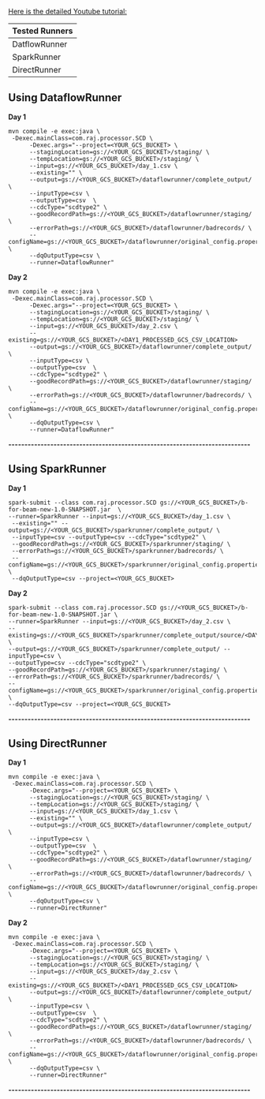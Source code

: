 

[Here is the detailed Youtube tutorial:](https://www.youtube.com/watch?v=qai2o8EKY0M) 

|  Tested Runners|
|--|
|  DatflowRunner|
|  SparkRunner|
|  DirectRunner|

## Using DataflowRunner

**Day 1**

    mvn compile -e exec:java \
     -Dexec.mainClass=com.raj.processor.SCD \
          -Dexec.args="--project=<YOUR_GCS_BUCKET> \
          --stagingLocation=gs://<YOUR_GCS_BUCKET>/staging/ \
          --tempLocation=gs://<YOUR_GCS_BUCKET>/staging/ \
          --input=gs://<YOUR_GCS_BUCKET>/day_1.csv \
          --existing="" \
      	  --output=gs://<YOUR_GCS_BUCKET>/dataflowrunner/complete_output/  \
          --inputType=csv \
          --outputType=csv  \
          --cdcType="scdtype2" \
          --goodRecordPath=gs://<YOUR_GCS_BUCKET>/dataflowrunner/staging/ \
          --errorPath=gs://<YOUR_GCS_BUCKET>/dataflowrunner/badrecords/ \
          --configName=gs://<YOUR_GCS_BUCKET>/dataflowrunner/original_config.properties \
          --dqOutputType=csv \
          --runner=DataflowRunner"

**Day 2**
 
 

    mvn compile -e exec:java \
     -Dexec.mainClass=com.raj.processor.SCD \
          -Dexec.args="--project=<YOUR_GCS_BUCKET> \
          --stagingLocation=gs://<YOUR_GCS_BUCKET>/staging/ \
          --tempLocation=gs://<YOUR_GCS_BUCKET>/staging/ \
          --input=gs://<YOUR_GCS_BUCKET>/day_2.csv \
          --existing=gs://<YOUR_GCS_BUCKET>/<DAY1_PROCESSED_GCS_CSV_LOCATION>
      	  --output=gs://<YOUR_GCS_BUCKET>/dataflowrunner/complete_output/  \
          --inputType=csv \
          --outputType=csv  \
          --cdcType="scdtype2" \
          --goodRecordPath=gs://<YOUR_GCS_BUCKET>/dataflowrunner/staging/ \
          --errorPath=gs://<YOUR_GCS_BUCKET>/dataflowrunner/badrecords/ \
          --configName=gs://<YOUR_GCS_BUCKET>/dataflowrunner/original_config.properties \
          --dqOutputType=csv \
          --runner=DataflowRunner"

**---------------------------------------------------------------------------**

## Using SparkRunner
     
**Day 1**

    spark-submit --class com.raj.processor.SCD gs://<YOUR_GCS_BUCKET>/b-for-beam-new-1.0-SNAPSHOT.jar  \
    --runner=SparkRunner --input=gs://<YOUR_GCS_BUCKET>/day_1.csv \
     --existing="" --output=gs://<YOUR_GCS_BUCKET>/sparkrunner/complete_output/ \
     --inputType=csv --outputType=csv --cdcType="scdtype2" \
     --goodRecordPath=gs://<YOUR_GCS_BUCKET>/sparkrunner/staging/ \
     --errorPath=gs://<YOUR_GCS_BUCKET>/sparkrunner/badrecords/ \
     --configName=gs://<YOUR_GCS_BUCKET>/sparkrunner/original_config.properties \
     --dqOutputType=csv --project=<YOUR_GCS_BUCKET>

**Day 2**

    spark-submit --class com.raj.processor.SCD gs://<YOUR_GCS_BUCKET>/b-for-beam-new-1.0-SNAPSHOT.jar \
    --runner=SparkRunner --input=gs://<YOUR_GCS_BUCKET>/day_2.csv \
    --existing=gs://<YOUR_GCS_BUCKET>/sparkrunner/complete_output/source/<DAY1_PROCESSED_GCS_CSV_LOCATION> \
    --output=gs://<YOUR_GCS_BUCKET>/sparkrunner/complete_output/ --inputType=csv \
    --outputType=csv --cdcType="scdtype2" \
    --goodRecordPath=gs://<YOUR_GCS_BUCKET>/sparkrunner/staging/ \
    --errorPath=gs://<YOUR_GCS_BUCKET>/sparkrunner/badrecords/ \
    --configName=gs://<YOUR_GCS_BUCKET>/sparkrunner/original_config.properties \
    --dqOutputType=csv --project=<YOUR_GCS_BUCKET>

**---------------------------------------------------------------------------**

## Using DirectRunner

**Day 1**

    mvn compile -e exec:java \
     -Dexec.mainClass=com.raj.processor.SCD \
          -Dexec.args="--project=<YOUR_GCS_BUCKET> \
          --stagingLocation=gs://<YOUR_GCS_BUCKET>/staging/ \
          --tempLocation=gs://<YOUR_GCS_BUCKET>/staging/ \
          --input=gs://<YOUR_GCS_BUCKET>/day_1.csv \
          --existing="" \
      	  --output=gs://<YOUR_GCS_BUCKET>/dataflowrunner/complete_output/  \
          --inputType=csv \
          --outputType=csv  \
          --cdcType="scdtype2" \
          --goodRecordPath=gs://<YOUR_GCS_BUCKET>/dataflowrunner/staging/ \
          --errorPath=gs://<YOUR_GCS_BUCKET>/dataflowrunner/badrecords/ \
          --configName=gs://<YOUR_GCS_BUCKET>/dataflowrunner/original_config.properties \
          --dqOutputType=csv \
          --runner=DirectRunner"

**Day 2**
 
 

    mvn compile -e exec:java \
     -Dexec.mainClass=com.raj.processor.SCD \
          -Dexec.args="--project=<YOUR_GCS_BUCKET> \
          --stagingLocation=gs://<YOUR_GCS_BUCKET>/staging/ \
          --tempLocation=gs://<YOUR_GCS_BUCKET>/staging/ \
          --input=gs://<YOUR_GCS_BUCKET>/day_2.csv \
          --existing=gs://<YOUR_GCS_BUCKET>/<DAY1_PROCESSED_GCS_CSV_LOCATION>
      	  --output=gs://<YOUR_GCS_BUCKET>/dataflowrunner/complete_output/  \
          --inputType=csv \
          --outputType=csv  \
          --cdcType="scdtype2" \
          --goodRecordPath=gs://<YOUR_GCS_BUCKET>/dataflowrunner/staging/ \
          --errorPath=gs://<YOUR_GCS_BUCKET>/dataflowrunner/badrecords/ \
          --configName=gs://<YOUR_GCS_BUCKET>/dataflowrunner/original_config.properties \
          --dqOutputType=csv \
          --runner=DirectRunner"

**---------------------------------------------------------------------------**
